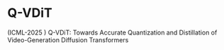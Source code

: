 # Q-VDiT
(ICML-2025 ) Q-VDiT: Towards Accurate Quantization and Distillation of Video-Generation Diffusion Transformers
